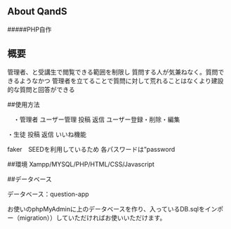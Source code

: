 
## About QandS
#####PHP自作

## 概要
管理者、と受講生で閲覧できる範囲を制限し
質問する人が気兼ねなく。質問できるようなかつ
管理者を立てることで質問に対して荒れることはなくより建設的な質問と回答ができる

##使用方法

　・管理者
 ユーザー管理
 投稿
 返信
 ユーザー登録・削除・編集
 
 ・生徒
投稿
返信
いいね機能

faker　SEEDを利用しているため
各パスワードは”password


##環境
Xampp/MYSQL/PHP/HTML/CSS/Javascript

##データベース

データベース：question-app

お使いのphpMyAdminに上のデータベースを作り、入っているDB.sqlをインポー（migration））していただければお使いいただけます。
